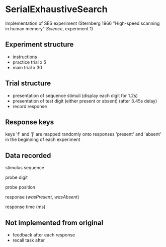 # SerialExhaustiveSearch
Implementation of SES experiment (Sternberg 1966 "High-speed scanning in human memory" _Science_, experiment 1)

Experiment structure
---
- instructions
- practice trial x 5 
- main trial x 30

Trial structure
---
- presentation of sequence stimuli (display each digit for 1.2s)
- presentation of test digit (either present or absent) (after 3.45s delay)
- record response

Response keys
---
keys 'f' and 'j' are mapped randomly onto responses 'present' and 'absent' in the beginning of each experiment 


Data recorded
---
stimulus sequence

probe digit

probe position

response (*wasPresent*, *wasAbsent*)

response time (ms)

Not implemented from original
---
- feedback after each response
- recall task after
